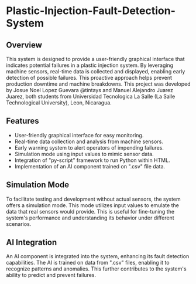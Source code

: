 # Plastic-Injection-Fault-Detection-System

## Overview
This system is designed to provide a user-friendly graphical interface that indicates potential failures in a plastic injection system. By leveraging machine sensors, real-time data is collected and displayed, enabling early detection of possible failures. This proactive approach helps prevent production downtime and machine breakdowns. This project was developed by Josue Noel Lopez Guevara @tintays and Manuel Alejandro Juarez Juarez, both students from Universidad Tecnologica La Salle (La Salle Technological University), Leon, Nicaragua.

## Features
- User-friendly graphical interface for easy monitoring.
- Real-time data collection and analysis from machine sensors.
- Early warning system to alert operators of impending failures.
- Simulation mode using input values to mimic sensor data.
- Integration of "py-script" framework to run Python within HTML.
- Implementation of an AI component trained on ".csv" file data.

## Simulation Mode
To facilitate testing and development without actual sensors, the system offers a simulation mode. This mode utilizes input values to emulate the data that real sensors would provide. This is useful for fine-tuning the system's performance and understanding its behavior under different scenarios.

## AI Integration
An AI component is integrated into the system, enhancing its fault detection capabilities. The AI is trained on data from ".csv" files, enabling it to recognize patterns and anomalies. This further contributes to the system's ability to predict and prevent failures.
